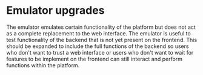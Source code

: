 # Emulator upgrades

The emulator emulates certain functionality of the platform but does not act as a complete replacement to the web interface. The emulator is useful to test functionality of the backend that is not yet present on the frontend. This should be expanded to include the full functions of the backend so users who don't want to trust a web interface or users who don't want to wait for features to be implement on the frontend can still interact and perform functions within the platform.


